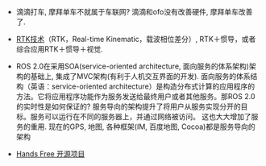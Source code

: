 * 滴滴打车, 摩拜单车不就属于车联网? 滴滴和ofo没有改善硬件, 摩拜单车改善了.

* [RTK技术](http://www.leiphone.com/news/201704/QP17SI2BMEdGda6g.html)（RTK，Real-time Kinematic，载波相位差分）, RTK＋惯导，或者综合应用RTK＋惯导＋视觉.

* ROS 2.0在采用SOA\(service-oriented architecture, 面向服务的体系架构\)架构的基础上, 集成了MVC架构\(有利于人机交互界面的开发\). 面向服务的体系结构（英语：service-oriented architecture）是构造分布式计算的应用程序的方法。它将应用程序功能作为服务发送给最终用户或者其他服务。那ROS 2.0的实时性是如何保证的? 服务导向的架构提升了将用户从服务实现分开的目标。服务可以运行在不同的服务器上，并通过网络被访问。 这也大大增加了服务的重用. 现在的GPS, 地图, 各种框架\(IM, 百度地图, Cocoa\)都是服务导向的架构
* [Hands Free 开源项目](http://www.rosclub.cn/post-14.html)



